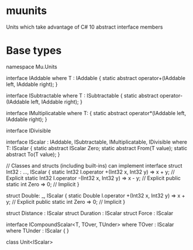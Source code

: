 # muunits
Units which take advantage of C# 10 abstract interface members

# Base types

namespace Mu.Units

interface IAddable<T>
  where T : IAddable<T>
  {
    static abstract operator+(IAddable<T> left, IAddable<T> right);
  }
  
interface ISubtractable<T>
   where T : ISubtractable<T>
  {
  static abstract operator-(IAddable<T> left, IAddable<T> right);
  }
  
  interface IMultiplicatable<T>
  where T: 
  {
  static abstract operator*(IAddable<T> left, IAddable<T> right);
  }
  
interface IDivisible<T>

interface IScalar<T> : IAddable<T>, ISubtractable<T>, IMultiplicatable<T>, IDivisible<T>
  where T: IScalar<T>
  {
  static abstract IScalar<T> Zero;
  static abstract From(T value);
  static abstract To(T value);
  }
  
  // Classes and structs (including built-ins) can implement interface
struct Int32 : …, IScalar<Int32>
{
    static Int32 I.operator +(Int32 x, Int32 y) => x + y; // Explicit
    static Int32 I.operator -(Int32 x, Int32 y) => x - y; // Explicit
    public static int Zero => 0;                          // Implicit
}

struct Double: _, IScalar<Double>
{
    static Double I.operator +(Int32 x, Int32 y) => x + y; // Explicit
    public static int Zero => 0;                          // Implicit
}
  
struct Distance<T> : IScalar<T>
struct Duration<T> : IScalar<T>
struct Force<T> : IScalar<T>
  
interface ICompoundScalar<T, TOver, TUnder>
    where TOver : IScalar<T>
    where TUnder : IScalar<T>
  {
  }
  
 class Unit<IScalar<T>>
  




